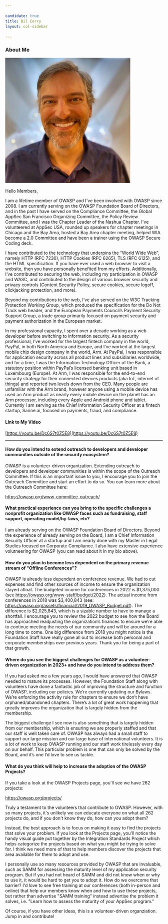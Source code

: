 ```yaml
---

candidate: true
title: Bil Corry 
layout: col-sidebar

---
```


### About Me
![Bil Corry](/assets/images/bil_corry_photo.jpg)

Hello Members,

I am a lifetime member of OWASP and I've been involved with OWASP since 2008. I am currently serving on the OWASP Foundation Board of Directors, and in the past I have served on the Compliance Committee, the Global AppSec San Francisco Organizing Committee, the Policy Review Committee, and I was the Chapter Leader of the Nashua Chapter.  I've volunteered at AppSec USA, rounded up speakers for chapter meetings in Chicago and the Bay Area, hosted a Bay Area chapter meeting, helped WIA become a 2.0 Committee and have been a trainer using the OWASP Secure Coding deck.

I have contributed to the technology that underpins the “World Wide Web”, namely HTTP (RFC 7230), HTTP Cookies (RFC 6265), TLS (RFC 6125), and the HTML specification. If you have ever used a web browser to visit a website, then you have personally benefited from my efforts. Additionally, I’ve contributed to securing the web, including my participation in OWASP and WASC, and contributed to the design of various browser security and privacy controls (Content Security Policy, secure cookies, secure logoff, clickjacking protection, and more).

Beyond my contributions to the web, I’ve also served on the W3C Tracking Protection Working Group, which produced the specification for the Do Not Track web header, and the European Payments Council’s Payment Security Support Group, a trade group primarily focused on payment security and payment authorization in the European market.

In my professional capacity, I spent over a decade working as a web developer before switching to information security. As a security professional, I’ve worked for the largest fintech company in the world, PayPal, in both North America and Europe, and I’ve worked at the largest mobile chip design company in the world, Arm. At PayPal, I was responsible for application security across all product lines and subsidiaries worldwide, and for a time, I was the Information Technology Officer of the Bank, a statutory position within PayPal’s licensed banking unit based in Luxembourg (Europe). At Arm, I was responsible for the end-to-end security strategy for their connected devices products (aka IoT, internet of things) and reported two levels down from the CEO. Many people are unfamiliar with the Arm brand, however anyone using a mobile device has used an Arm product as nearly every mobile device on the planet has an Arm processor, including every Apple and Android phone and tablet.  Currently I am serving as the Chief Information Security Officer at a fintech startup, Sarine.ai, focused on payments, fraud, and compliance.

#### Link to My Video

[https://youtu.be/Dc6S7t0Z5E8](https://youtu.be/Dc6S7t0Z5E8)

--- 

#### How do you intend to extend outreach to developers and developer communities outside of the security ecosystem?

OWASP is a volunteer-driven organization.  Extending outreach to developers and developer communities is within the scope of the Outreach Committee.  If this is an important issue to you, I encourage you to join the Outreach Committee and start an effort to do so.  You can learn more about the Outreach Committee here: 

https://owasp.org/www-committee-outreach/


#### What practical experience can you bring to the specific challenges a nonprofit organization like OWASP faces such as fundraising, staff support, operating model/by-laws, etc?

I am already serving on the OWASP Foundation Board of Directors.  Beyond the experience of already serving on the Board, I am a Chief Information Security Officer at a startup and I am nearly done with my Master in Legal Studies focused on Corporate Compliance.  I also have extensive experience volutneering for OWASP (you can read about it in my bio above).


#### How do you plan to become less dependent on the primary revenue stream of “Offline Conferences”?

OWASP is already less dependent on conference revenue.  We had to cut expenses and find other sources of income to ensure the organization stayed afloat.  The budgeted income for conferences in 2022 is $1,375,000 (see https://owasp.org/www-staff/budget/2022).  The actual income from conferences in 2018 was $3,400,843 (see: https://owasp.org/assets/financial/2019_OWASP_Budget.pdf). The difference is $2,025,843, which is a sizable number to have to manage a shortfall.
I encourage you to review the 2022 budget to see how the Board has approached readjusting the organization’s finances to ensure we’re able to continue meeting the needs of our community and will be around for a long time to come.  One big difference from 2018 you might notice is the Foundation Staff have really gone all out to increase both personal and corporate memberships over previous years.  Thank you for being a part of that growth.


#### Where do you see the biggest challenges for OWASP as a volunteer-driven organization in 2023+ and how do you intend to address them?

If you had asked me a few years ago, I would have answered that OWASP needed to mature its processes.  However, the Foundation Staff along with volunteers have done a fantastic job of improving the structure and function of OWASP, including our policies.  We’re currently updating our Bylaws.  We’re enforcing the activity rule for chapters to ensure we don’t have orphaned/abandoned chapters.  There’s a lot of great work happening that greatly improves the organization that is largely hidden from the membership.

The biggest challenge I see now is also something that is largely hidden from our membership, which is ensuring we are properly staffed and that our staff is well taken care of.  OWASP has always had a small staff to support our large mission and our large base of international volunteers.  It is a lot of work to keep OWASP running and our staff work tirelessly every day on our behalf.  This particular problem is one that can only be solved by the Board, and it’s one I’d love to see us tackle.    



#### What do you think will help to increase the adoption of the OWASP Projects?

If you take a look at the OWASP Projects page, you'll see we have 262 projects:

https://owasp.org/projects/

Truly a testament to the volunteers that contribute to OWASP.  However, with so many projects, it's unlikely we can educate everyone on what all 262 projects do, and if you don't know they do, how can you adopt them?

Instead, the best approach is to focus on making it easy to find the projects that solve your problem.  If you look at the Projects page, you'll notice the handy visual guide put together by the Integration Standards Project which helps categorize the projects based on what you might be trying to solve for.  I think we need more of that to help members discover the projects that area available for them to adopt and use.

I personally use so many resources provided by OWASP that are invaluable, such as SAMM for assessing the maturity level of my application security program.  But if you had not heard of SAMM and did not know when or why to use it, it would be hard to get you to adopt it.  How do we overcome that barrier?  I'd love to see free training at our conferences (both in-person and online) that help our members know when and how to use these projects, but rather than advertise "SAMM training" instead advertise the problem it solves, i.e. "Learn how to assess the maturity of your AppSec program."

Of course, if you have other ideas, this is a volunteer-driven organziation.  Jump in and contribute!

